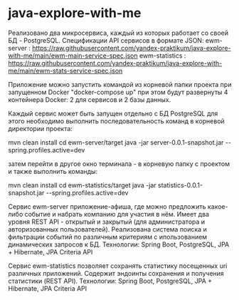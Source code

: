 # java-explore-with-me

Реализовано два микросервиса, каждый из которых работает со своей БД - PostgreSQL.
Спецификации API сервисов в формате JSON:
ewm-server : https://raw.githubusercontent.com/yandex-praktikum/java-explore-with-me/main/ewm-main-service-spec.json
ewm-statistics : https://raw.githubusercontent.com/yandex-praktikum/java-explore-with-me/main/ewm-stats-service-spec.json

Приложение можно запустить командой из корневой папки проекта при запущенном Docker
"docker-compose up" 
при этом будут развернуты 4 контейнера Docker: 2 для сервисов и 2 базы данных.

Каждый сервис может быть запущен отдельно с БД PostgreSQL для этого необходимо выполнить последовательность команд
в корневой директории проекта:

mvn clean install
cd ewm-server/target
java -jar server-0.0.1-snapshot.jar --spring.profiles.active=dev

затем перейти в другое окно терминала - в корневую папку с проектом и также выполнить команды:

mvn clean install
cd ewm-statistics/target
java -jar statistics-0.0.1-snapshot.jar --spring.profiles.active=dev

Сервис ewm-server приложение-афиша, где можно предложить какое-либо событие и набрать компанию для участия в нём.
Имеет два уровня REST API - открытый и закрытый (для администратора и авторизованных пользователей).
Реализована система поиска и фильтрации событий по различным критериям с ипользованием динамических запросов к БД.
Технологии: Spring Boot, PostgreSQL, JPA + Hibernate, JPA Criteria API

Сервис ewm-statistics позволяет сохранять статистику посещенных uri различных приложений.
Содержит эндоинты сохранения и получения статистики (REST API).
Технологии: Spring Boot, PostgreSQL, JPA + Hibernate, JPA Criteria API
